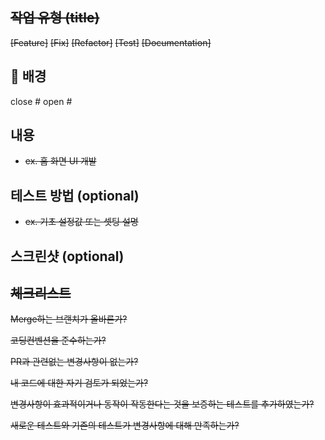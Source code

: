 ## ~~작업 유형 (title)~~
~~[Feature]~~ ~~[Fix]~~ ~~[Refactor]~~ ~~[Test]~~ ~~[Documentation]~~

## 📌 배경

close #
open #

## 내용
- ~~ex. 홈 화면 UI 개발~~

## 테스트 방법 (optional)
- ~~ex. 기초 설정값 또는 셋팅 설명~~

## 스크린샷 (optional)

## ~~체크리스트~~

~~Merge하는 브랜치가 올바른가?~~

~~코딩컨벤션을 준수하는가?~~

~~PR과 관련없는 변경사항이 없는가?~~

~~내 코드에 대한 자기 검토가 되었는가?~~

~~변경사항이 효과적이거나 동작이 작동한다는 것을 보증하는 테스트를 추가하였는가?~~

~~새로운 테스트와 기존의 테스트가 변경사항에 대해 만족하는가?~~
